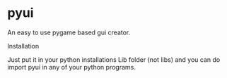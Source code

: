 # pyui
An easy to use pygame based gui creator. 

Installation

Just put it in your python installations Lib folder (not libs) and you can do import pyui in any of your python programs.
